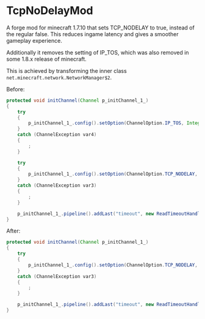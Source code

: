 # TcpNoDelayMod

A forge mod for minecraft 1.7.10 that sets TCP_NODELAY to true, instead of the regular false. This reduces ingame latency and gives a smoother gameplay experience.

Additionally it removes the setting of IP_TOS, which was also removed in some 1.8.x release of minecraft.

This is achieved by transforming the inner class `net.minecraft.network.NetworkManager$2`.

Before:
```java
protected void initChannel(Channel p_initChannel_1_)
{
    try
    {
        p_initChannel_1_.config().setOption(ChannelOption.IP_TOS, Integer.valueOf(24));
    }
    catch (ChannelException var4)
    {
        ;
    }

    try
    {
        p_initChannel_1_.config().setOption(ChannelOption.TCP_NODELAY, Boolean.valueOf(false));
    }
    catch (ChannelException var3)
    {
        ;
    }

    p_initChannel_1_.pipeline().addLast("timeout", new ReadTimeoutHandler(20)).addLast("splitter", new MessageDeserializer2()).addLast("decoder", new MessageDeserializer(NetworkManager.field_152462_h)).addLast("prepender", new MessageSerializer2()).addLast("encoder", new MessageSerializer(NetworkManager.field_152462_h)).addLast("packet_handler", var2);
}
```

After:
```java
protected void initChannel(Channel p_initChannel_1_)
{
    try
    {
        p_initChannel_1_.config().setOption(ChannelOption.TCP_NODELAY, Boolean.valueOf(true));
    }
    catch (ChannelException var3)
    {
        ;
    }

    p_initChannel_1_.pipeline().addLast("timeout", new ReadTimeoutHandler(20)).addLast("splitter", new MessageDeserializer2()).addLast("decoder", new MessageDeserializer(NetworkManager.field_152462_h)).addLast("prepender", new MessageSerializer2()).addLast("encoder", new MessageSerializer(NetworkManager.field_152462_h)).addLast("packet_handler", var2);
}
```
